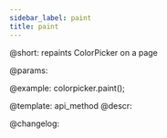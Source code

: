 ```yaml
---
sidebar_label: paint
title: paint
---          
```


@short: repaints ColorPicker on a page


@params:




@example:
colorpicker.paint();


@template: api_method
@descr:





@changelog:


